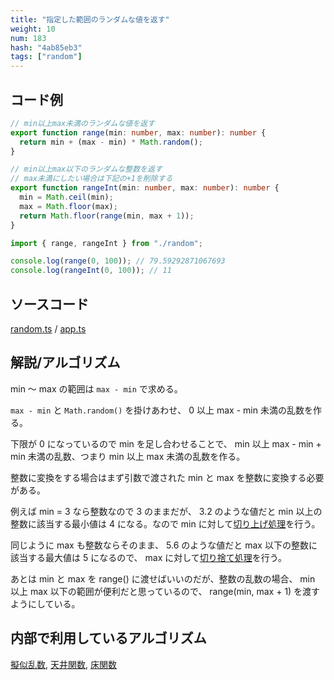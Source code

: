 ```yaml
---
title: "指定した範囲のランダムな値を返す"
weight: 10
num: 183
hash: "4ab85eb3"
tags: ["random"]
---
```


## コード例

```typescript
// min以上max未満のランダムな値を返す
export function range(min: number, max: number): number {
  return min + (max - min) * Math.random();
}

// min以上max以下のランダムな整数を返す
// max未満にしたい場合は下記の+1を削除する
export function rangeInt(min: number, max: number): number {
  min = Math.ceil(min);
  max = Math.floor(max);
  return Math.floor(range(min, max + 1));
}
```

```typescript
import { range, rangeInt } from "./random";

console.log(range(0, 100)); // 79.59292871067693
console.log(rangeInt(0, 100)); // 11
```

## ソースコード

[random.ts](./static/code/4ab85eb3/random.ts) / [app.ts](./static/code/4ab85eb3/app.ts)

## 解説/アルゴリズム

min ～ max の範囲は `max - min` で求める。

`max - min` と `Math.random()` を掛けあわせ、 0 以上 max - min 未満の乱数を作る。

下限が 0 になっているので min を足し合わせることで、 min 以上 max - min + min 未満の乱数、つまり min 以上 max 未満の乱数を作る。

整数に変換をする場合はまず引数で渡された min と max を整数に変換する必要がある。

例えば min = 3 なら整数なので 3 のままだが、 3.2 のような値だと min 以上の整数に該当する最小値は 4 になる。なので min に対して[切り上げ処理](/286b997e)を行う。

同じように max も整数ならそのまま、 5.6 のような値だと max 以下の整数に該当する最大値は 5 になるので、 max に対して[切り捨て処理](/0fd2eac9)を行う。

あとは min と max を range() に渡せばいいのだが、整数の乱数の場合、 min 以上 max 以下の範囲が便利だと思っているので、 range(min, max + 1) を渡すようにしている。

## 内部で利用しているアルゴリズム

[擬似乱数](/e14deb99), [天井関数](/286b997e), [床関数](/0fd2eac9)
